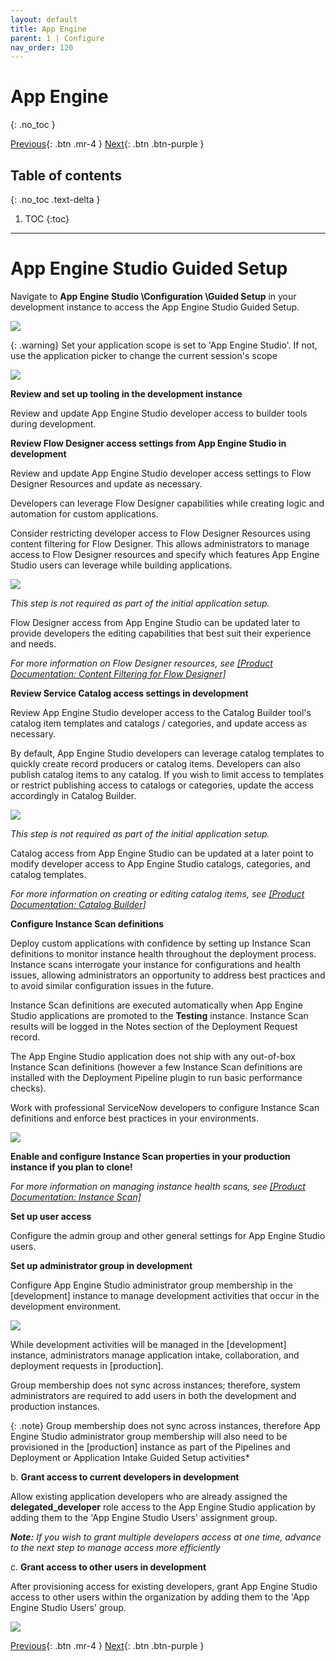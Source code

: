 ```yaml
---
layout: default
title: App Engine
parent: 1 | Configure
nav_order: 120
---
```


# App Engine
{: .no_toc }

[Previous][PREVIOUS]{: .btn .mr-4 }
[Next][NEXT]{: .btn .btn-purple }

## Table of contents
{: .no_toc .text-delta }

1. TOC
{:toc}

---

# App Engine Studio Guided Setup

Navigate to **App Engine Studio \Configuration \Guided Setup** in your development instance to access the App Engine Studio Guided Setup.

![](../images/2023-03-03-16-37-59.png)

{: .warning}
Set your application scope is set to 'App Engine Studio'. If not, use the application picker to change the current session's scope

![](../images/2023-03-03-16-39-04.png)

**Review and set up tooling in the development instance**

Review and update App Engine Studio developer access to builder tools during development.

**Review Flow Designer access settings from App Engine Studio in development**

Review and update App Engine Studio developer access settings to Flow Designer Resources and update as necessary.

Developers can leverage Flow Designer capabilities while creating logic and automation for custom applications.

Consider restricting developer access to Flow Designer Resources using content filtering for Flow Designer. This allows administrators to manage access to Flow Designer resources and specify which features App Engine Studio users can leverage while building applications.

![](../images/2023-03-03-16-41-01.png)

*This step is not required as part of the initial application setup.*

Flow Designer access from App Engine Studio can be updated later to provide developers the editing capabilities that best suit their experience and needs.

*For more information on Flow Designer resources, see [[Product Documentation: Content Filtering for Flow Designer]](https://docs.servicenow.com/csh?topicname=content-filtering-flow-designer.html)*

**Review Service Catalog access settings in development**

Review App Engine Studio developer access to the Catalog Builder tool's catalog item templates and catalogs / categories, and update access as necessary.

By default, App Engine Studio developers can leverage catalog templates to quickly create record producers or catalog items. Developers can also publish catalog items to any catalog. If you wish to limit access to templates or restrict publishing access to catalogs or categories, update the access accordingly in Catalog Builder.

![](../images/2023-03-03-16-42-14.png)

*This step is not required as part of the initial application setup.*

Catalog access from App Engine Studio can be updated at a later point to modify developer access to App Engine Studio catalogs, categories, and catalog templates.

*For more information on creating or editing catalog items, see
[[Product Documentation: Catalog Builder]](https://docs.servicenow.com/csh?topicname=catalog-builder.html)*

**Configure Instance Scan definitions**

Deploy custom applications with confidence by setting up Instance Scan definitions to monitor instance health throughout the deployment process. Instance scans interrogate your instance for configurations and health issues, allowing administrators an opportunity to address best practices and to avoid similar configuration issues in the future.

Instance Scan definitions are executed automatically when App Engine Studio applications are promoted to the **Testing** instance. Instance Scan results will be logged in the Notes section of the Deployment Request record.

The App Engine Studio application does not ship with any out-of-box Instance Scan definitions (however a few Instance Scan definitions are installed with the Deployment Pipeline plugin to run basic performance checks).

Work with professional ServiceNow developers to configure Instance Scan definitions and enforce best practices in your environments.

![](../images/2023-03-03-16-42-38.png)

**Enable and configure Instance Scan properties in your production instance if you plan to clone!**

*For more information on managing instance health scans, see [[Product Documentation: Instance Scan]](https://docs.servicenow.com/csh?topicname=hs-landing-page.html)*

**Set up user access**

Configure the admin group and other general settings for App Engine Studio users.

**Set up administrator group in development**

Configure App Engine Studio administrator group membership in the [development] instance to manage development activities that occur in the development environment.

![](../images/2023-03-03-16-42-55.png)

While development activities will be managed in the [development] instance, administrators manage application intake, collaboration, and deployment requests in [production].

Group membership does not sync across instances; therefore, system administrators are required to add users in both the development and production instances.

{: .note}
Group membership does not sync across instances, therefore App Engine Studio administrator group membership will also need to be provisioned in the [production] instance as part of the Pipelines and Deployment or Application Intake Guided Setup activities*

b.  **Grant access to current developers in development**

Allow existing application developers who are already assigned the **delegated_developer** role access to the App Engine Studio application by adding them to the 'App Engine Studio Users' assignment group.

***Note:** If you wish to grant multiple developers access at one time, advance to the next step to manage access more efficiently*

c.  **Grant access to other users in development**

After provisioning access for existing developers, grant App Engine Studio access to other users within the organization by adding them to the 'App Engine Studio Users' group.

![](../images/2023-03-03-16-43-47.png)

[Previous][PREVIOUS]{: .btn .mr-4 }
[Next][NEXT]{: .btn .btn-purple }

[PREVIOUS]: ../110_Configure_Overview
[NEXT]: ../130_Pipeline_and_Deployment